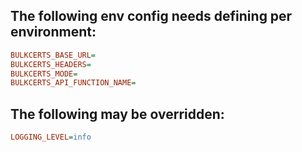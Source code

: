 ## The following env config needs defining per environment:

```ini
BULKCERTS_BASE_URL=
BULKCERTS_HEADERS=
BULKCERTS_MODE=
BULKCERTS_API_FUNCTION_NAME=
```

## The following may be overridden:

```ini
LOGGING_LEVEL=info
```
